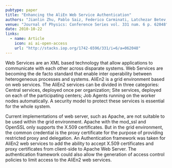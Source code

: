 ```yaml
---
pubtype: paper
title: "Enhancing the AliEn Web Service Authentication"
authors: "Jianlin Zhu, Pablo Saiz, Federico Carminati, Latchezar Betev, Daicui Zhou, Patricia M. Lorenzo, Alina G. Grigoras, Costin Grigoras, Fabrizio Furano, Steffen Schreiner, Olga V. Datskova, Subho S. Banerjee and Guoping Zhang"
venue: "Journal of Physics: Conference Series vol. 331 num. 6 p. 62048"
date: 2010-10-22
links:
  - name: Article
    icon: ai ai-open-access
    url: "http://stacks.iop.org/1742-6596/331/i=6/a=062048"
---
```


Web Services are an XML based technology that allow applications to communicate with each other across disparate
systems. Web Services are becoming the de facto standard that enable inter operability between heterogeneous processes
and systems. AliEn2 is a grid environment based on web services. The AliEn2 services can be divided in three categories:
Central services, deployed once per organization; Site services, deployed on each of the participating centers; Job
Agents running on the worker nodes automatically. A security model to protect these services is essential for the whole
system.

Current implementations of web server, such as Apache, are not suitable to be used within the grid environment. Apache
with the mod_ssl and OpenSSL only supports the X.509 certificates. But in the grid environment, the common credential is
the proxy certificate for the purpose of providing restricted proxy and delegation. An Authentication framework was
taken for AliEn2 web services to add the ability to accept X.509 certificates and proxy certificates from client-side to
Apache Web Server. The authentication framework could also allow the generation of access control policies to limit
access to the AliEn2 web services.
